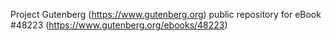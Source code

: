 Project Gutenberg (https://www.gutenberg.org) public repository for eBook #48223 (https://www.gutenberg.org/ebooks/48223)

